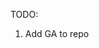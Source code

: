 
TODO:

1. Add GA to repo

<head>
  <!-- Global site tag (gtag.js) - Google Analytics -->
  <script async src="https://www.googletagmanager.com/gtag/js?id=G-SFZ35MZK8H"></script>
  <script>
    window.dataLayer = window.dataLayer || [];
    function gtag(){dataLayer.push(arguments);}
    gtag('js', new Date());

    gtag('config', 'G-SFZ35MZK8H');
  </script>
</head>